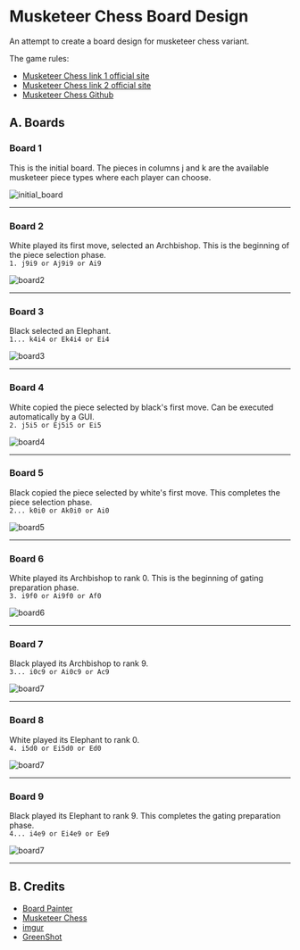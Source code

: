 # Musketeer Chess Board Design
An attempt to create a board design for musketeer chess variant.

The game rules:  
* [Musketeer Chess link 1 official site](https://musketeerchess.net/games/musketeer/rules/rules-short.php)
* [Musketeer Chess link 2 official site](https://musketeerchess.net/site/game-rules/)
* [Musketeer Chess Github](https://github.com/fsmosca/musketeer-chess#j-example-game)

## A. Boards

### Board 1
This is the initial board. The pieces in columns j and k are the available musketeer piece types where each player can choose.

![initial_board](https://i.imgur.com/wOzDfX0.png)

***

### Board 2
White played its first move, selected an Archbishop. This is the beginning of the piece selection phase.   
`1. j9i9 or Aj9i9 or Ai9`

![board2](https://i.imgur.com/K7DFnxo.png)

***

### Board 3
Black selected an Elephant.  
`1... k4i4 or Ek4i4 or Ei4`

![board3](https://i.imgur.com/uNUPOkr.png)

***

### Board 4
White copied the piece selected by black's first move. Can be executed automatically by a GUI.  
`2. j5i5 or Ej5i5 or Ei5`

![board4](https://i.imgur.com/FYcpjDT.png)

***

### Board 5
Black copied the piece selected by white's first move. This completes the piece selection phase.  
`2... k0i0 or Ak0i0 or Ai0`

![board5](https://i.imgur.com/tnOHOdx.png)

***

### Board 6
White played its Archbishop to rank 0. This is the beginning of gating preparation phase.  
`3. i9f0 or Ai9f0 or Af0`

![board6](https://i.imgur.com/4eaaoPI.png)

***

### Board 7
Black played its Archbishop to rank 9.  
`3... i0c9 or Ai0c9 or Ac9`

![board7](https://i.imgur.com/FEKVzCe.png)

***

### Board 8
White played its Elephant to rank 0.  
`4. i5d0 or Ei5d0 or Ed0`

![board7](https://i.imgur.com/kfkbVJX.png)

***

### Board 9
Black played its Elephant to rank 9. This completes the gating preparation phase.  
`4... i4e9 or Ei4e9 or Ee9`

![board7](https://i.imgur.com/QXOr7ER.png)

***

## B. Credits
* [Board Painter](https://github.com/jcfrog/board-painter)
* [Musketeer Chess](https://musketeerchess.net/tools/boardpainter/index.php)
* [imgur](https://imgur.com/)
* [GreenShot](https://getgreenshot.org/help/)
